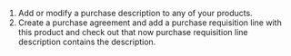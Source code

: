 1.  Add or modify a purchase description to any of your products.
2.  Create a purchase agreement and add a purchase requisition line with
    this product and check out that now purchase requisition line
    description contains the description.
